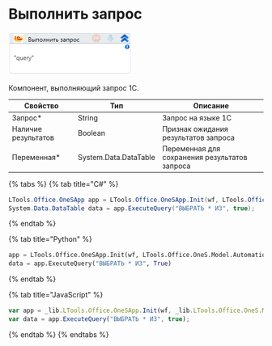 # Выполнить запрос

![](<../../../.gitbook/assets/image (374).png>)

Компонент, выполняющий запрос 1С.

| Свойство            | Тип                   | Описание                                      |
| ------------------- | --------------------- | --------------------------------------------- |
| Запрос\*            | String                | Запрос на языке 1С                            |
| Наличие результатов | Boolean               | Признак ожидания результатов запроса          |
| Переменная\*        | System.Data.DataTable | Переменная для сохранения результатов запроса |

{% tabs %}
{% tab title="C#" %}
```csharp
LTools.Office.OneSApp app = LTools.Office.OneSApp.Init(wf, LTools.Office.OneS.Model.AutomationTypes.V83, "server", "db_path", "login", "password");
System.Data.DataTable data = app.ExecuteQuery("ВЫБРАТЬ * ИЗ", true);
```
{% endtab %}

{% tab title="Python" %}
```python
app = LTools.Office.OneSApp.Init(wf, LTools.Office.OneS.Model.AutomationTypes.V83, "server", "db_path", "login", "password")
data = app.ExecuteQuery("ВЫБРАТЬ * ИЗ", True)
```
{% endtab %}

{% tab title="JavaScript" %}
```javascript
var app = _lib.LTools.Office.OneSApp.Init(wf, _lib.LTools.Office.OneS.Model.AutomationTypes.V83, "server", "db_path", "login", "password");
var data = app.ExecuteQuery("ВЫБРАТЬ * ИЗ", true);
```
{% endtab %}
{% endtabs %}
